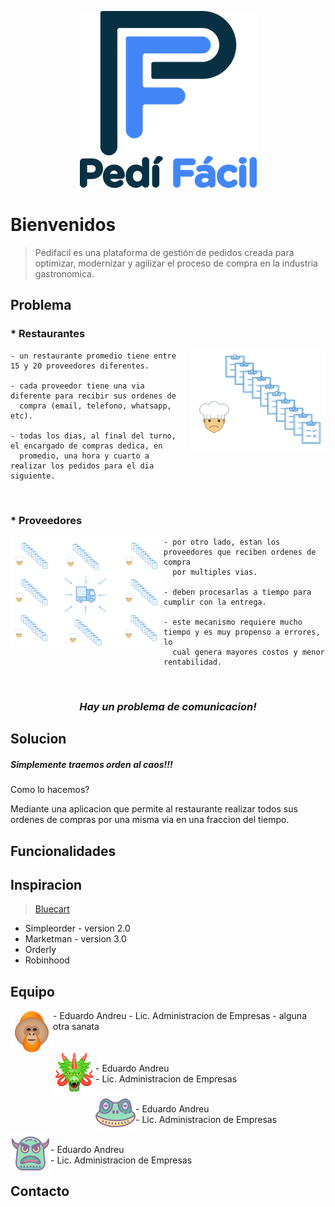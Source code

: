 
<p align="center">
  <img src="assets/logoPediFacil_README.png">
</p>

# Bienvenidos
> Pedifacil es una plataforma de gestión de pedidos creada para optimizar, modernizar y agilizar el proceso de compra en la industria gastronomica.

## Problema

<h3 align="left">* Restaurantes</h3>

<img align="right" width="218" height="160" src="assets/img_chefOrder_README.png">

    - un restaurante promedio tiene entre 15 y 20 proveedores diferentes.
    
    - cada proveedor tiene una via diferente para recibir sus ordenes de 
      compra (email, telefono, whatsapp, etc).
      
    - todas los dias, al final del turno, el encargado de compras dedica, en 
      promedio, una hora y cuarto a realizar los pedidos para el dia siguiente.

</br>
<h3 align="left">* Proveedores</h3>

<img align="left" width="245" height="180" src="assets/img_supplierProcess_README.png">

    - por otro lado, estan los proveedores que reciben ordenes de compra 
      por multiples vias.
    
    - deben procesarlas a tiempo para cumplir con la entrega.
      
    - este mecanismo requiere mucho tiempo y es muy propenso a errores, lo 
      cual genera mayores costos y menor rentabilidad.
</br>
<h3 align="center"><em>Hay un problema de comunicacion!</em></h3>

## Solucion

##### Simplemente traemos orden al caos!!!

Como lo hacemos?

Mediante una aplicacion que permite al restaurante realizar todos sus ordenes de compras por una misma via en una fraccion del tiempo.


## Funcionalidades


## Inspiracion
> <a href="https://www.bluecart.com" target="_blank">Bluecart</a> 
* Simpleorder - version 2.0
* Marketman - version 3.0
* Orderly
* Robinhood

## Equipo

  <img align="left" src="assets/team1_README.png">
  - Eduardo Andreu
  - Lic. Administracion de Empresas
  - alguna otra sanata
  <h6></h6>
  <img align="left" src="assets/team2_README.png">
  <br>
  - Eduardo Andreu
  <br>
  - Lic. Administracion de Empresas
  <br>
</p>
<p>
  <img align="left" src="assets/team3_README.png">
  <br>
  - Eduardo Andreu
  <br>
  - Lic. Administracion de Empresas
  <br>
</p>
<p>
  <img align="left" src="assets/team4_README.png">
  <br>
  - Eduardo Andreu
  <br>
  - Lic. Administracion de Empresas
  <br>
</p>


## Contacto


